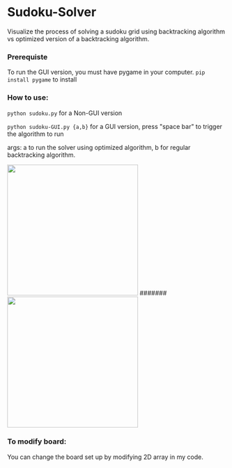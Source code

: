 # Sudoku-Solver

Visualize the process of solving a sudoku grid using backtracking algorithm vs optimized version of a backtracking algorithm.


### Prerequiste
To run the GUI version, you must have pygame in your computer.
```pip install pygame``` to install

### How to use:
```python sudoku.py``` for a Non-GUI version

```python sudoku-GUI.py {a,b}``` for a GUI version, press "space bar" to trigger the algorithm to run 

args: a to run the solver using optimized algorithm, b for regular backtracking algorithm.

<img src="BackTracking.gif" width="300"/>  #######   <img src="OptimizedAlgorithm.gif" width="300"/> 


### To modify board:
You can change the board set up by modifying 2D array in my code. 




